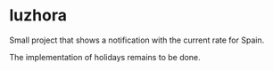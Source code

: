 # luzhora

Small project that shows a notification with the current rate for Spain.

The implementation of holidays remains to be done.
